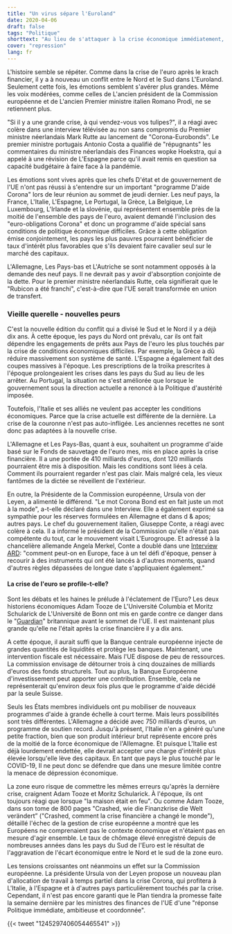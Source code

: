 ```yaml
---
title: "Un virus sépare l'Euroland"
date: 2020-04-06
draft: false
tags: "Politique"
shorttext: "Au lieu de s'attaquer à la crise économique immédiatement, de manière ambitieuse et coordonnée, des combats à haut risque ont lieu en Euroland."
cover: "repression"
lang: fr
---
```


L'histoire semble se répéter. Comme dans la crise de l'euro après le krach financier, il y a à nouveau un conflit entre le Nord et le Sud dans L'Euroland. Seulement cette fois, les émotions semblent s'avérer plus grandes. Même les voix modérées, comme celles de L'ancien président de la Commission européenne et de L'ancien Premier ministre italien Romano Prodi, ne se retiennent plus.

"Si il y a une grande crise, à qui vendez-vous vos tulipes?", il a réagi avec colère dans une interview télévisée au non sans compromis du Premier ministre néerlandais Mark Rutte au lancement de "Corona-Eurobonds". Le premier ministre portugais Antonio Costa a qualifié de "répugnants" les commentaires du ministre néerlandais des Finances wopke Hoekstra, qui a appelé à une révision de L'Espagne parce qu'il avait remis en question sa capacité budgétaire à faire face à la pandémie.

Les émotions sont vives après que les chefs D'état et de gouvernement de l'UE n'ont pas réussi à s'entendre sur un important "programme D'aide Corona" lors de leur réunion au sommet de jeudi dernier. Les neuf pays, la France, L'Italie, L'Espagne, Le Portugal, la Grèce, La Belgique, Le Luxembourg, L'Irlande et la slovénie, qui représentent ensemble près de la moitié de l'ensemble des pays de l'euro, avaient demandé l'inclusion des "euro-obligations Corona" et donc un programme d'aide spécial sans conditions de politique économique difficiles. Grâce à cette obligation émise conjointement, les pays les plus pauvres pourraient bénéficier de taux d'intérêt plus favorables que s'ils devaient faire cavalier seul sur le marché des capitaux.

L'Allemagne, Les Pays-bas et L'Autriche se sont notamment opposés à la demande des neuf pays. Il ne devrait pas y avoir d'absorption conjointe de la dette. Pour le premier ministre néerlandais Rutte, cela signifierait que le "Rubicon a été franchi", c'est-à-dire que l'UE serait transformée en union de transfert.

### Vieille querelle - nouvelles peurs

C'est la nouvelle édition du conflit qui a divisé le Sud et le Nord il y a déjà dix ans. À cette époque, les pays du Nord ont prévalu, car ils ont fait dépendre les engagements de prêts aux Pays de l'euro les plus touchés par la crise de conditions économiques difficiles. Par exemple, la Grèce a dû réduire massivement son système de santé. L'Espagne a également fait des coupes massives à l'époque. Les prescriptions de la troïka prescrites à l'époque prolongeaient les crises dans les pays du Sud au lieu de les arrêter. Au Portugal, la situation ne s'est améliorée que lorsque le gouvernement sous la direction actuelle a renoncé à la Politique d'austérité imposée.

Toutefois, l'Italie et ses alliés ne veulent pas accepter les conditions économiques. Parce que la crise actuelle est différente de la dernière. La crise de la couronne n'est pas auto-infligée. Les anciennes recettes ne sont donc pas adaptées à la nouvelle crise.

L'Allemagne et Les Pays-Bas, quant à eux, souhaitent un programme d'aide basé sur le Fonds de sauvetage de l'euro mes, mis en place après la crise financière. Il a une portée de 410 milliards d'euros, dont 120 milliards pourraient être mis à disposition. Mais les conditions sont liées à cela. Comment ils pourraient regarder n'est pas clair. Mais malgré cela, les vieux fantômes de la dictée se réveillent de l'extérieur.

En outre, la Présidente de la Commission européenne, Ursula von der Leyen, a alimenté le différend. "Le mot Corona Bond est en fait juste un mot à la mode", a-t-elle déclaré dans une Interview. Elle a également exprimé sa sympathie pour les réserves formulées en Allemagne et dans d & apos; autres pays. Le chef du gouvernement italien, Giuseppe Conte, a réagi avec colère à cela. Il a informé le président de la Commission qu'elle n'était pas compétente du tout, car le mouvement visait L'Eurogroupe. Et adressé à la chancelière allemande Angela Merkel, Conte a doublé dans une [Interview ARD](https://www.tagesschau.de/ausland/conte-corona-101.html "Ein Notfall, der alle betrifft"): "comment peut-on en Europe, face à un tel défi d'époque, penser à recourir à des instruments qui ont été lancés à d'autres moments, quand d'autres règles dépassées de longue date s'appliquaient également."

#### La crise de l'euro se profile-t-elle?

Sont les débats et les haines le prélude à l'éclatement de l'Euro? Les deux historiens économiques Adam Tooze de L'Université Columbia et Moritz Schularick de L'Université de Bonn ont mis en garde contre ce danger dans le "[Guardian](https://www.theguardian.com/commentisfree/2020/mar/25/shock-coronavirus-split-europe-nations-share-burden "The shock of coronavirus could split Europe – unless nations share the burden")" britannique avant le sommet de l'UE. Il est maintenant plus grande qu'elle ne l'était après la crise financière il y a dix ans.

A cette époque, il aurait suffi que la Banque centrale européenne injecte de grandes quantités de liquidités et protège les banques. Maintenant, une intervention fiscale est nécessaire. Mais l'UE dispose de peu de ressources. La commission envisage de détourner trois à cinq douzaines de milliards d'euros des fonds structurels. Tout au plus, la Banque Européenne d'investissement peut apporter une contribution. Ensemble, cela ne représenterait qu'environ deux fois plus que le programme d'aide décidé par la seule Suisse.

Seuls les États membres individuels ont pu mobiliser de nouveaux programmes d'aide à grande échelle à court terme. Mais leurs possibilités sont très différentes. L'Allemagne a décidé avec 750 milliards d'euros, un programme de soutien record. Jusqu'à présent, l'Italie n'en a généré qu'une petite fraction, bien que son produit intérieur brut représente encore près de la moitié de la force économique de l'Allemagne. Et puisque L'Italie est déjà lourdement endettée, elle devrait accepter une charge d'intérêt plus élevée lorsqu'elle lève des capitaux. En tant que pays le plus touché par le COVID-19, Il ne peut donc se défendre que dans une mesure limitée contre la menace de dépression économique.

La zone euro risque de commettre les mêmes erreurs qu'après la dernière crise, craignent Adam Tooze et Moritz Schularick. À l'époque, ils ont toujours réagi que lorsque "la maison était en feu". Ou comme Adam Tooze, dans son tome de 800 pages "Crashed, wie die Finanzkrise die Welt verändert” ("Crashed, comment la crise financière a changé le monde"), détaillé l'échec de la gestion de crise européenne a montré que les Européens ne comprenaient pas le contexte économique et n'étaient pas en mesure d'agir ensemble. Le taux de chômage élevé enregistré depuis de nombreuses années dans les pays du Sud de l'Euro est le résultat de l'aggravation de l'écart économique entre le Nord et le sud de la zone euro.

Les tensions croissantes ont néanmoins un effet sur la Commission européenne. La présidente Ursula von der Leyen propose un nouveau plan d'allocation de travail à temps partiel dans la crise Corona, qui profitera à L'Italie, à l'Espagne et à d'autres pays particulièrement touchés par la crise. Cependant, il n'est pas encore garanti que le Plan tiendra la promesse faite la semaine dernière par les ministres des finances de l'UE d'une "réponse Politique immédiate, ambitieuse et coordonnée".

{{< tweet "1245297406054465541" >}}
